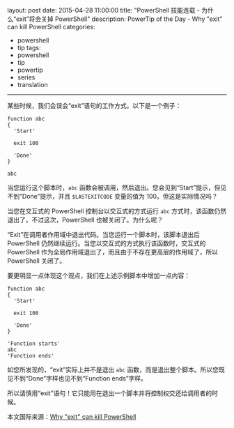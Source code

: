 layout: post
date: 2015-04-28 11:00:00
title: "PowerShell 技能连载 - 为什么“exit”将会关掉 PowerShell"
description: PowerTip of the Day - Why "exit" can kill PowerShell
categories:
- powershell
- tip
tags:
- powershell
- tip
- powertip
- series
- translation
---
某些时候，我们会误会“exit”语句的工作方式。以下是一个例子：

    function abc
    {
      'Start'
    
      exit 100
    
      'Done'
    }
    
    abc

当您运行这个脚本时，`abc` 函数会被调用，然后退出。您会见到“Start”提示，但见不到“Done”提示，并且 `$LASTEXITCODE` 变量的值为 100。但这是实际情况吗？

当您在交互式的 PowerShell 控制台以交互式的方式运行 `abc` 方式时，该函数仍然退出了，不过这次，PowerShell 也被关闭了。为什么呢？

“Exit”在调用者作用域中退出代码。当您运行一个脚本时，该脚本退出后 PowerShell 仍然继续运行。当您以交互式的方式执行该函数时，交互式的 PowerShell 作为全局作用域退出了，而且由于不存在更高层的作用域了，所以 PowerShell 关闭了。

要更明显一点体现这个观点，我们在上述示例脚本中增加一点内容：

    function abc
    {
      'Start'
    
      exit 100
    
      'Done'
    }
    
    'Function starts'
    abc
    'Function ends' 

如您所发现的，“exit”实际上并不是退出 `abc` 函数，而是退出整个脚本。所以您既见不到“Done”字样也见不到“Function ends”字样。

所以请慎用“exit”语句！它只能用在退出一个脚本并将控制权交还给调用者的时候。

<!--more-->
本文国际来源：[Why "exit" can kill PowerShell](http://community.idera.com/powershell/powertips/b/tips/posts/why-quot-exit-quot-can-kill-powershell)
